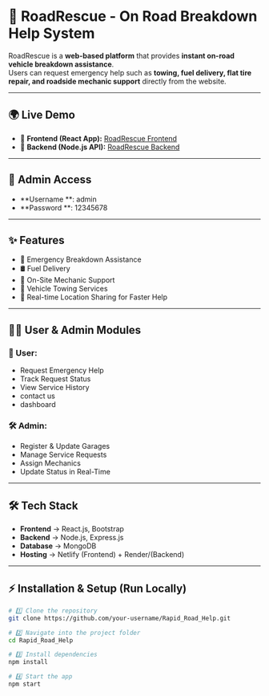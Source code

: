 # 🚗 RoadRescue - On Road Breakdown Help System

RoadRescue is a **web-based platform** that provides **instant on-road vehicle breakdown assistance**.  
Users can request emergency help such as **towing, fuel delivery, flat tire repair, and roadside mechanic support** directly from the website.  

---

## 🌍 Live Demo
- 🔹 **Frontend (React App):** [RoadRescue Frontend](https://roadbuddy-help.netlify.app/)  
- 🔹 **Backend (Node.js API):** [RoadRescue Backend](https://rapidroadhelp-backend.onrender.com)  

---

## 🔑 Admin Access
- **Username **: admin 
- **Password **: 12345678 
---

## ✨ Features
- 🚨 Emergency Breakdown Assistance  
- 🛢️ Fuel Delivery  
- 🔧 On-Site Mechanic Support  
- 🚙 Vehicle Towing Services  
- 📍 Real-time Location Sharing for Faster Help  

---

## 👨‍💻 User & Admin Modules

### 👤 User:
- Request Emergency Help  
- Track Request Status  
- View Service History  
- contact us
- dashboard

### 🛠️ Admin:
- Register & Update Garages  
- Manage Service Requests  
- Assign Mechanics 
- Update Status in Real-Time  

---

## 🛠️ Tech Stack
- **Frontend** → React.js, Bootstrap 
- **Backend** → Node.js, Express.js  
- **Database** → MongoDB  
- **Hosting** → Netlify (Frontend) + Render/(Backend)  

---

## ⚡ Installation & Setup (Run Locally)
```bash
# 1️⃣ Clone the repository
git clone https://github.com/your-username/Rapid_Road_Help.git

# 2️⃣ Navigate into the project folder
cd Rapid_Road_Help

# 3️⃣ Install dependencies
npm install

# 4️⃣ Start the app
npm start
